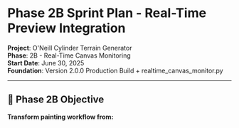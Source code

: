 # Phase 2B Sprint Plan - Real-Time Preview Integration

**Project**: O'Neill Cylinder Terrain Generator  
**Phase**: 2B - Real-Time Canvas Monitoring  
**Start Date**: June 30, 2025  
**Foundation**: Version 2.0.0 Production Build + realtime_canvas_monitor.py  

---

## 🎯 Phase 2B Objective

**Transform painting workflow from:**